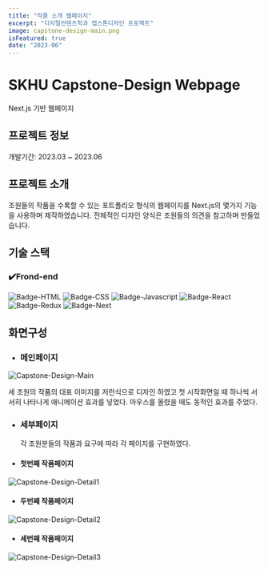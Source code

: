 ```yaml
---
title: "작품 소개 웹페이지"
excerpt: "디지털컨텐츠학과 캡스톤디자인 프로젝트"
image: capstone-design-main.png
isFeatured: true
date: "2023-06"
---
```


# SKHU Capstone-Design Webpage

Next.js 기반 웹페이지

## 프로젝트 정보

개발기간: 2023.03 ~ 2023.06

## 프로젝트 소개

조원들의 작품을 수록할 수 있는 포트폴리오 형식의 웹페이지를 Next.js의 몇가지 기능을 사용하며 제작하였습니다.
전체적인 디자인 양식은 조원들의 의견을 참고하며 만들었습니다.

## 기술 스택

### ✔️Frond-end

![Badge-HTML](../badges/badge-html.svg)
![Badge-CSS](../badges/badge-css.svg)
![Badge-Javascript](../badges/badge-javascript.svg)
![Badge-React](../badges/badge-react.svg)
![Badge-Redux](../badges/badge-redux.svg)
![Badge-Next](../badges/badge-next.svg)

## 화면구성

- ### 메인페이지

![Capstone-Design-Main](capstone-design-main.gif)

세 조원의 작품의 대표 이미지를 저런식으로 디자인 하였고 첫 시작화면일 때 하나씩 서서히 나타나게 애니메이션 효과를 넣었다.
마우스를 올렸을 때도 동적인 효과를 주었다.

- ### 세부페이지
  각 조원분들의 작품과 요구에 따라 각 페이지를 구현하였다.
- #### 첫번째 작품페이지

![Capstone-Design-Detail1](capstone-design-d1.gif)

- #### 두번째 작품페이지

![Capstone-Design-Detail2](capstone-design-d2.gif)

- #### 세번째 작품페이지

![Capstone-Design-Detail3](capstone-design-d3.gif)
